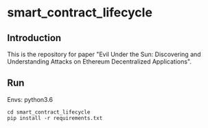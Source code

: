 # smart_contract_lifecycle

## Introduction

This is the repository for paper "Evil Under the Sun: Discovering and Understanding Attacks on Ethereum Decentralized Applications".

## Run

Envs: python3.6

```
cd smart_contract_lifecycle
pip install -r requirements.txt
```

